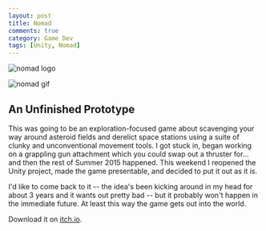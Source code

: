 ```yaml
---
layout: post
title: Nomad
comments: true
category: Game Dev
tags: [Unity, Nomad]
---
```


![nomad logo](/images/nomad_logo.png)

![nomad gif](/images/nomad_01.gif)

## An Unfinished Prototype

This was going to be an exploration-focused game about scavenging your way around asteroid fields and derelict space stations using a suite of clunky and unconventional movement tools. I got stuck in, began working on a grappling gun attachment which you could swap out a thruster for... and then the rest of Summer 2015 happened. This weekend I reopened the Unity project, made the game presentable, and decided to put it out as it is.

I'd like to come back to it -- the idea's been kicking around in my head for about 3 years and it wants out pretty bad -- but it probably won't happen in the immediate future. At least this way the game gets out into the world.

Download it on [itch.io](http://inertia.itch.io/nomad).